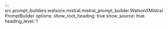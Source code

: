 ::: src.prompt_builders.watsonx.mistral.mistral_prompt_builder.WatsonXMistralPromptBuilder
    options:
        show_root_heading: true
        show_source: true
        heading_level: 1